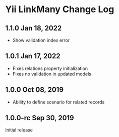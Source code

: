 Yii LinkMany Change Log
=======================

1.1.0 Jan 18, 2022
------------------

- Show validation index error

1.0.1 Jan 17, 2022
------------------

- Fixes relations property initialization
- Fixes no validation in updated models

1.0.0 Oct 08, 2019
------------------

- Ability to define scenario for related records


1.0.0-rc Sep 30, 2019
---------------------

Initial release
